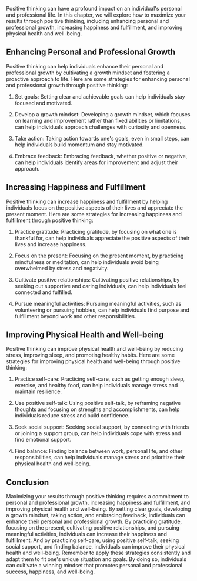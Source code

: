 
Positive thinking can have a profound impact on an individual's personal and professional life. In this chapter, we will explore how to maximize your results through positive thinking, including enhancing personal and professional growth, increasing happiness and fulfillment, and improving physical health and well-being.

Enhancing Personal and Professional Growth
------------------------------------------

Positive thinking can help individuals enhance their personal and professional growth by cultivating a growth mindset and fostering a proactive approach to life. Here are some strategies for enhancing personal and professional growth through positive thinking:

1. Set goals: Setting clear and achievable goals can help individuals stay focused and motivated.

2. Develop a growth mindset: Developing a growth mindset, which focuses on learning and improvement rather than fixed abilities or limitations, can help individuals approach challenges with curiosity and openness.

3. Take action: Taking action towards one's goals, even in small steps, can help individuals build momentum and stay motivated.

4. Embrace feedback: Embracing feedback, whether positive or negative, can help individuals identify areas for improvement and adjust their approach.

Increasing Happiness and Fulfillment
------------------------------------

Positive thinking can increase happiness and fulfillment by helping individuals focus on the positive aspects of their lives and appreciate the present moment. Here are some strategies for increasing happiness and fulfillment through positive thinking:

1. Practice gratitude: Practicing gratitude, by focusing on what one is thankful for, can help individuals appreciate the positive aspects of their lives and increase happiness.

2. Focus on the present: Focusing on the present moment, by practicing mindfulness or meditation, can help individuals avoid being overwhelmed by stress and negativity.

3. Cultivate positive relationships: Cultivating positive relationships, by seeking out supportive and caring individuals, can help individuals feel connected and fulfilled.

4. Pursue meaningful activities: Pursuing meaningful activities, such as volunteering or pursuing hobbies, can help individuals find purpose and fulfillment beyond work and other responsibilities.

Improving Physical Health and Well-being
----------------------------------------

Positive thinking can improve physical health and well-being by reducing stress, improving sleep, and promoting healthy habits. Here are some strategies for improving physical health and well-being through positive thinking:

1. Practice self-care: Practicing self-care, such as getting enough sleep, exercise, and healthy food, can help individuals manage stress and maintain resilience.

2. Use positive self-talk: Using positive self-talk, by reframing negative thoughts and focusing on strengths and accomplishments, can help individuals reduce stress and build confidence.

3. Seek social support: Seeking social support, by connecting with friends or joining a support group, can help individuals cope with stress and find emotional support.

4. Find balance: Finding balance between work, personal life, and other responsibilities, can help individuals manage stress and prioritize their physical health and well-being.

Conclusion
----------

Maximizing your results through positive thinking requires a commitment to personal and professional growth, increasing happiness and fulfillment, and improving physical health and well-being. By setting clear goals, developing a growth mindset, taking action, and embracing feedback, individuals can enhance their personal and professional growth. By practicing gratitude, focusing on the present, cultivating positive relationships, and pursuing meaningful activities, individuals can increase their happiness and fulfillment. And by practicing self-care, using positive self-talk, seeking social support, and finding balance, individuals can improve their physical health and well-being. Remember to apply these strategies consistently and adapt them to fit one's unique situation and goals. By doing so, individuals can cultivate a winning mindset that promotes personal and professional success, happiness, and well-being.
